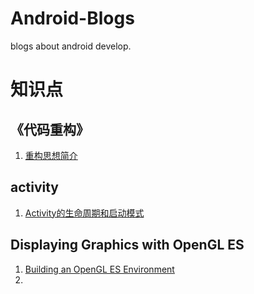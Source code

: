 # Android-Blogs
blogs about android develop.
# 知识点
## 《代码重构》
1. [重构思想简介](https://github.com/fanyu2013/Android-Blogs/blob/master/2016/0215-重构-第1章.md)

## activity
1. [Activity的生命周期和启动模式](https://github.com/fanyu2013/Android-Blogs/blob/master/2016/0216-Activity的生命周期和启动模式.md)

## Displaying Graphics with OpenGL ES
1. [Building an OpenGL ES Environment](https://github.com/fanyu2013/Android-Blogs/blob/master/2016/0219-01_Building_an_OpenGL_ES_Environment.md)
2. []()